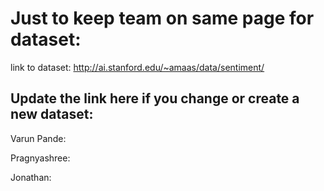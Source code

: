 # Just to keep team on same page for dataset:
link to dataset: http://ai.stanford.edu/~amaas/data/sentiment/

## Update the link here if you change or create a new dataset:

Varun Pande:


Pragnyashree:


Jonathan:
